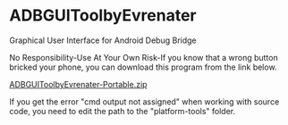 # ADBGUIToolbyEvrenater
Graphical User Interface for Android Debug Bridge 

No Responsibility-Use At Your Own Risk-If you know that a wrong button bricked your phone, you can download this program from the link below.

[ADBGUIToolbyEvrenater-Portable.zip](https://github.com/Ozgur-K/ADBGUIToolbyEvrenater/files/6759950/ADBGUIToolbyEvrenater-Portable.zip)

If you get the error "cmd output not assigned" when working with source code, you need to edit the path to the "platform-tools" folder.
